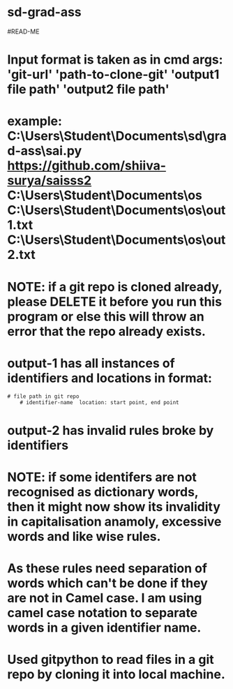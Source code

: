 # sd-grad-ass
#READ-ME
# Input format is taken as in cmd args: 'git-url' 'path-to-clone-git' 'output1 file path' 'output2 file path'
# example:  C:\Users\Student\Documents\sd\grad-ass\sai.py https://github.com/shiiva-surya/saisss2 C:\Users\Student\Documents\os C:\Users\Student\Documents\os\out1.txt C:\Users\Student\Documents\os\out2.txt
# NOTE: if a git repo is cloned already, please DELETE it before you run this program or else this will throw an error that the repo already exists.
# output-1 has all instances of identifiers and locations in format:
    # file path in git repo
        # identifier-name  location: start point, end point
# output-2 has invalid rules broke by identifiers
# NOTE: if some identifers are not recognised as dictionary words, then it might now show its invalidity in capitalisation anamoly, excessive words and like wise rules.
# As these rules need separation of words which can't be done if they are not in Camel case. I am using camel case notation to separate words in a given identifier name.
# Used gitpython to read files in a git repo by cloning it into local machine.
